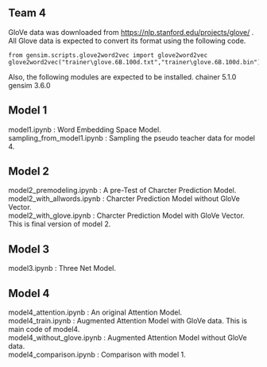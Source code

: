 
## Team 4

GloVe data was downloaded from https://nlp.stanford.edu/projects/glove/ .  
All Glove data is expected to convert its format using the following code.  
```
from gensim.scripts.glove2word2vec import glove2word2vec
glove2word2vec("trainer\glove.6B.100d.txt","trainer\glove.6B.100d.bin")
```

Also, the following modules are expected to be installed.
chainer 5.1.0   
gensim  3.6.0  

## Model 1
model1.ipynb : Word Embedding Space Model.  
sampling_from_model1.ipynb : Sampling the pseudo teacher data for model 4.  


## Model 2
model2_premodeling.ipynb : A pre-Test of Charcter Prediction Model.  
model2_with_allwords.ipynb : Charcter Prediction Model without GloVe Vector.  
model2_with_glove.ipynb : Charcter Prediction Model with GloVe Vector. This is final version of model 2.  

## Model 3
model3.ipynb : Three Net Model.  

## Model 4
model4_attention.ipynb : An original Attention Model.  
model4_train.ipynb : Augmented Attention Model with GloVe data. This is main code of model4.  
model4_without_glove.ipynb : Augmented Attention Model without GloVe data.  
model4_comparison.ipynb : Comparison with model 1.  

